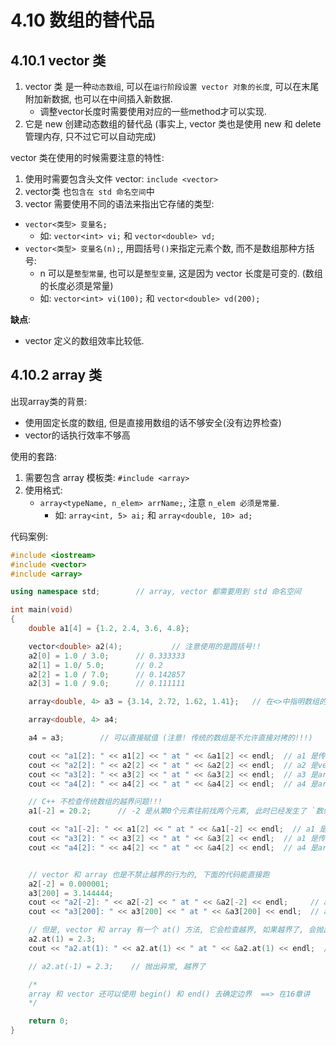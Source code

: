 # 4.10 数组的替代品
## 4.10.1 vector 类
1. vector 类 是一种`动态数组`, 可以在`运行阶段设置 vector 对象的长度`, 可以在末尾附加新数据, 也可以在中间插入新数据.
   * 调整vector长度时需要使用对应的一些method才可以实现.
2. 它是 new 创建动态数组的替代品 (事实上, vector 类也是使用 new 和 delete 管理内存, 只不过它可以自动完成)

vector 类在使用的时候需要注意的特性:
1. 使用时需要包含头文件 vector: `include <vector>`
2. vector类 也`包含在 std 命名空间`中
3. vector 需要使用不同的语法来指出它存储的类型: 
* `vector<类型> 变量名;`
   * 如: `vector<int> vi;` 和 `vector<double> vd;`
* `vector<类型> 变量名(n);`, 用圆括号`()`来指定元素个数, 而不是数组那种方括号:
  * n 可以是`整型常量`, 也可以是`整型变量`, 这是因为 vector 长度是可变的. (数组的长度必须是常量)
  * 如: `vector<int> vi(100);` 和 `vector<double> vd(200);`

**缺点**:
- vector 定义的数组效率比较低.

## 4.10.2 array 类
出现array类的背景:
- 使用固定长度的数组, 但是直接用数组的话不够安全(没有边界检查)
- vector的话执行效率不够高


使用的套路:
1. 需要包含 array 模板类: `#include <array>`
2. 使用格式: 
   - `array<typeName, n_elem> arrName;`, 注意 `n_elem 必须是常量`. 
     - 如: `array<int, 5> ai;` 和 `array<double, 10> ad;`


代码案例:
```c++
#include <iostream>
#include <vector>
#include <array>

using namespace std;        // array, vector 都需要用到 std 命名空间

int main(void)
{
    double a1[4] = {1.2, 2.4, 3.6, 4.8};

    vector<double> a2(4);           // 注意使用的是圆括号!!
    a2[0] = 1.0 / 3.0;      // 0.333333
    a2[1] = 1.0/ 5.0;       // 0.2
    a2[2] = 1.0 / 7.0;      // 0.142857
    a2[3] = 1.0 / 9.0;      // 0.111111

    array<double, 4> a3 = {3.14, 2.72, 1.62, 1.41};   // 在<>中指明数组的元素个数, array 中必须是常量

    array<double, 4> a4;

    a4 = a3;        // 可以直接赋值 (注意! 传统的数组是不允许直接对拷的!!!)

    cout << "a1[2]: " << a1[2] << " at " << &a1[2] << endl;  // a1 是传统的数组
    cout << "a2[2]: " << a2[2] << " at " << &a2[2] << endl;  // a2 是vector, 注意看它的地址, 开头的一串是和 a1, a3, a4 不同的, 因为 vector在 `堆` 里, 传统数组和 array 都在 `栈` 里
    cout << "a3[2]: " << a3[2] << " at " << &a3[2] << endl;  // a3 是array
    cout << "a4[2]: " << a4[2] << " at " << &a4[2] << endl;  // a4 是array

    // C++ 不检查传统数组的越界问题!!!
    a1[-2] = 20.2;      // -2 是从第0个元素往前找两个元素, 此时已经发生了 `数组越界`, 但是编译器没有报错, 可能只给一个 warning

    cout << "a1[-2]: " << a1[2] << " at " << &a1[-2] << endl;  // a1 是传统的数组
    cout << "a3[2]: " << a3[2] << " at " << &a3[2] << endl;  // a1 是传统的数组
    cout << "a4[2]: " << a4[2] << " at " << &a4[2] << endl;  // a4 是array


    // vector 和 array 也是不禁止越界的行为的, 下面的代码能直接跑
    a2[-2] = 0.000001;
    a3[200] = 3.144444;
    cout << "a2[-2]: " << a2[-2] << " at " << &a2[-2] << endl;     // a2 是vector
    cout << "a3[200]: " << a3[200] << " at " << &a3[200] << endl;  // a3 是array

    // 但是, vector 和 array 有一个 at() 方法, 它会检查越界, 如果越界了, 会抛出一个异常
    a2.at(1) = 2.3;
    cout << "a2.at(1): " << a2.at(1) << " at " << &a2.at(1) << endl;  // a2 是vector

    // a2.at(-1) = 2.3;    // 抛出异常, 越界了

    /*
    array 和 vector 还可以使用 begin() 和 end() 去确定边界  ==> 在16章讲
    */

    return 0;
}
```